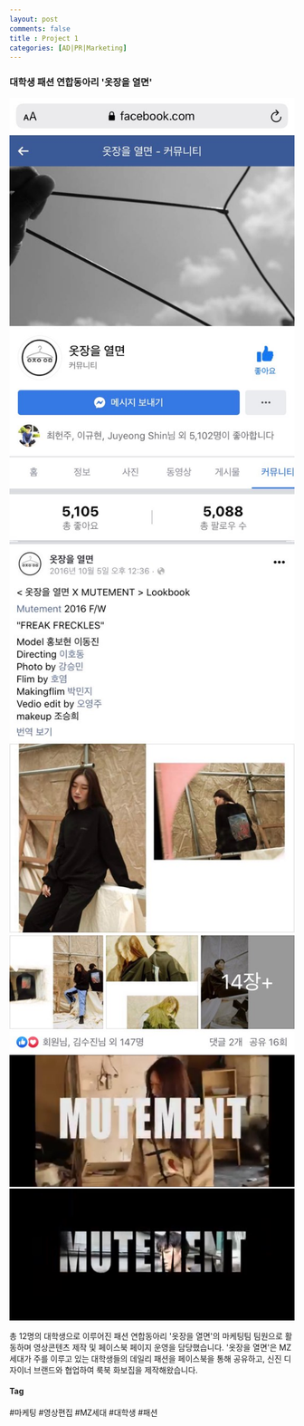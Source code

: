 ```yaml
---
layout: post
comments: false
title : Project 1
categories: [AD|PR|Marketing]
---
```


### 대학생 패션 연합동아리 '옷장을 열면'

![옷장을열면](/img/marketing1.jpg)
![옷장을열면](/img/marketing2.jpg)
![옷장을열면](/img/marketing3.jpg)
![옷장을열면](/img/marketing5.jpg)

총 12명의 대학생으로 이루어진 패션 연합동아리 '옷장을 열면'의 마케팅팀 팀원으로 활동하며 영상콘텐츠 제작 및 페이스북 페이지 운영을 담당했습니다.
'옷장을 열면'은 MZ세대가 주를 이루고 있는 대학생들의 데일리 패션을 페이스북을 통해 공유하고, 신진 디자이너 브랜드와 협업하여 룩북 화보집을 제작해왔습니다.

#### Tag
#마케팅
#영상편집
#MZ세대
#대학생
#패션